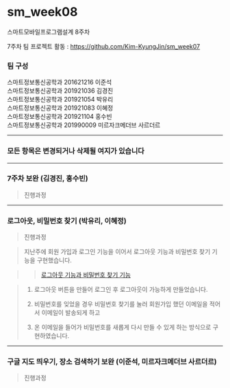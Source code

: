 # sm_week08
스마트모바일프로그램설계 8주차

7주차 팀 프로젝트 활동 : https://github.com/Kim-KyungJin/sm_week07

### 팀 구성   
스마트정보통신공학과 201621216 이준석   
스마트정보통신공학과 201921036 김경진   
스마트정보통신공학과 201921054 박유리   
스마트정보통신공학과 201921083 이혜정   
스마트정보통신공학과 201921104 홍수빈    
스마트정보통신공학과 201990009 미르자크메더브 사르더르    

   ***   
### 모든 항목은 변경되거나 삭제될 여지가 있습니다   
   ***   
   
### 7주차 보완 (김경진, 홍수빈)   
>진행과정   
>>   

   ***   
   
### 로그아웃, 비밀번호 찾기 (박유리, 이혜정)   
>진행과정   

> 지난주에 회원 가입과 로그인 기능을 이어서 로그아웃 기능과 비밀번호 찾기 기능을 구현했습니다.

>> [로그아웃 기능과 비밀번호 찾기 기능](https://user-images.githubusercontent.com/79883558/115999039-27ffac00-a625-11eb-9337-bf3f47bf1bfd.mp4)


> 1. 로그아웃 버튼을 만들어 로그인 후 로그아웃이 가능하게 만들었습니다.
>>
> 2. 비밀번호를 잊었을 경우 비밀번호 찾기를 눌러 회원가입 했던 이메일을 적어서 이메일이 발송되게 하고 
>>
> 3. 온 이메일을 들어가 비밀번호를 새롭게 다시 만들 수 있게 하는 방식으로 구현하였습니다.

***   
   
### 구글 지도 띄우기, 장소 검색하기 보완 (이준석, 미르자크메더브 사르더르)   
>진행과정   
>>
